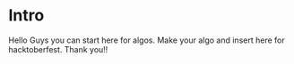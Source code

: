 #  Intro
Hello Guys you can start here for algos.
Make your algo and insert here for hacktoberfest.
Thank you!!
